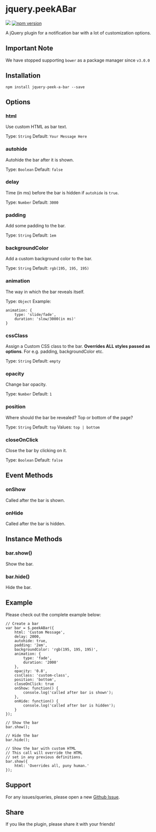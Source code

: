 # jquery.peekABar

![](https://github.com/kunalnagar/jquery.peekABar/workflows/build/badge.svg)
[![npm version](https://img.shields.io/npm/v/jquery-peek-a-bar.svg)](https://www.npmjs.com/package/jquery-peek-a-bar)

A jQuery plugin for a notification bar with a lot of customization options.

## Important Note

We have stopped supporting `bower` as a package manager since `v3.0.0`

## Installation

```
npm install jquery-peek-a-bar --save
```

## Options

### html

Use custom HTML as bar text.

Type: `String`
Default: `Your Message Here`

### autohide

Autohide the bar after it is shown.

Type: `Boolean`
Default: `false`

### delay

Time (in ms) before the bar is hidden if `autohide` is `true`.

Type: `Number`
Default: `3000`

### padding

Add some padding to the bar.

Type: `String`
Default: `1em`

### backgroundColor

Add a custom background color to the bar.

Type: `String`
Default: `rgb(195, 195, 195)`

### animation

The way in which the bar reveals itself.

Type: `Object`
Example:

```
animation: {
    type: 'slide/fade',
    duration: 'slow/3000(in ms)'
}
```

### cssClass

Assign a Custom CSS class to the bar. **Overrides ALL styles passed as options**. For e.g. padding, backgroundColor etc.

Type: `String`
Default: `empty`

### opacity

Change bar opacity.

Type: `Number`
Default: `1`

### position

Where should the bar be revealed? Top or bottom of the page?

Type: `String`
Default: `top`
Values: `top | bottom`

### closeOnClick

Close the bar by clicking on it.

Type: `Boolean`
Default: `false`

## Event Methods

### onShow

Called after the bar is shown.

### onHide

Called after the bar is hidden.

## Instance Methods

### bar.show()

Show the bar.

### bar.hide()

Hide the bar.

## Example

Please check out the complete example below:

```
// Create a bar
var bar = $.peekABar({
    html: 'Custom Message',
    delay: 2000,
    autohide: true,
    padding: '2em',
    backgroundColor: 'rgb(195, 195, 195)',
    animation: {
        type: 'fade',
        duration: '2000'
    },
    opacity: '0.8',
    cssClass: 'custom-class',
    position: 'bottom',
    closeOnClick: true
    onShow: function() {
        console.log('called after bar is shown');
    },
    onHide: function() {
        console.log('called after bar is hidden');
    }
});

// Show the bar
bar.show();

// Hide the bar
bar.hide();

// Show the bar with custom HTML
// This call will override the HTML
// set in any previous definitions.
bar.show({
    html: 'Overrides all, puny human.'
});
```

## Support

For any issues/queries, please open a new [Github Issue](https://github.com/kunalnagar/jquery.peekABar/issues).

## Share

If you like the plugin, please share it with your friends!
